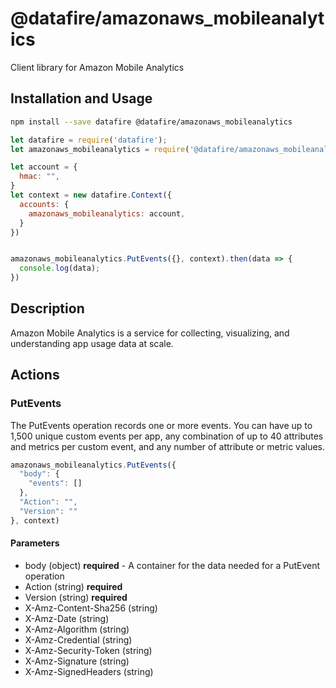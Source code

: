 # @datafire/amazonaws_mobileanalytics

Client library for Amazon Mobile Analytics

## Installation and Usage
```bash
npm install --save datafire @datafire/amazonaws_mobileanalytics
```

```js
let datafire = require('datafire');
let amazonaws_mobileanalytics = require('@datafire/amazonaws_mobileanalytics').actions;

let account = {
  hmac: "",
}
let context = new datafire.Context({
  accounts: {
    amazonaws_mobileanalytics: account,
  }
})


amazonaws_mobileanalytics.PutEvents({}, context).then(data => {
  console.log(data);
})
```

## Description
Amazon Mobile Analytics is a service for collecting, visualizing, and understanding app usage data at scale.

## Actions
### PutEvents
The PutEvents operation records one or more events. You can have up to 1,500 unique custom events per app, any combination of up to 40 attributes and metrics per custom event, and any number of attribute or metric values.


```js
amazonaws_mobileanalytics.PutEvents({
  "body": {
    "events": []
  },
  "Action": "",
  "Version": ""
}, context)
```

#### Parameters
* body (object) **required** - A container for the data needed for a PutEvent operation
* Action (string) **required**
* Version (string) **required**
* X-Amz-Content-Sha256 (string)
* X-Amz-Date (string)
* X-Amz-Algorithm (string)
* X-Amz-Credential (string)
* X-Amz-Security-Token (string)
* X-Amz-Signature (string)
* X-Amz-SignedHeaders (string)

